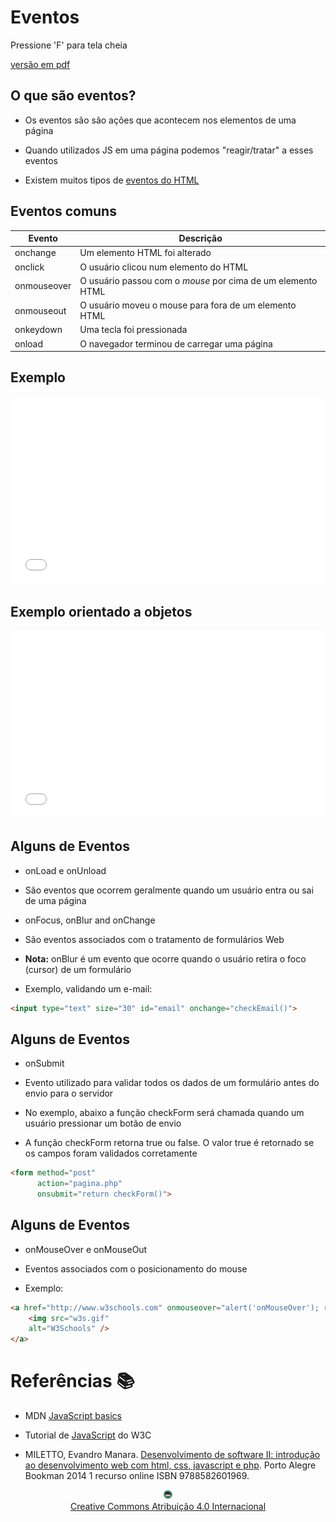 <!-- .slide:  data-background-opacity="0.1" data-background-image="https://miro.medium.com/max/1800/1*6ahbWjp_g9hqhaTDSJOL1Q.png" 
data-transition="convex"  -->
# Eventos
<!-- .element: style="margin-bottom:100px; font-size: 60px; color:F5F5F5; font-family: Marker Felt;" -->

Pressione 'F' para tela cheia
<!-- .element: style="font-size: small; color:white" -->

[versão em pdf](?print-pdf)
<!-- .element: style="font-size: small;" -->


<!-- .slide: data-background="#4AA791" data-transition="convex"  -->
## O que são eventos?
<!-- .element: style="margin-bottom:50px; font-size: 40px; font-family: Marker Felt;" -->

* Os eventos são são ações que acontecem nos elementos de uma página
<!-- .element: style="margin-bottom:55px; font-size: 25px; font-family: arial; color:#EDEEEC" -->

* Quando utilizados JS em uma página podemos "reagir/tratar" a esses eventos
<!-- .element: style="margin-bottom:55px; font-size: 25px; font-family: arial; color:#EDEEEC" -->

* Existem muitos tipos de [eventos do HTML](https://www.w3schools.com/tags/ref_eventattributes.asp)
<!-- .element: style="margin-bottom:55px; font-size: 25px; font-family: arial; color:#EDEEEC" -->


<!-- .slide: data-background="#F5F5F5" data-transition="zoom" -->
## Eventos comuns
<!-- .element: style="margin-bottom:50px; font-size: 40px; font-family: Marker Felt;" -->

| Evento      | Descrição                                                   |
| ----------- | ----------------------------------------------------------- |
| onchange    | Um elemento HTML foi alterado                               |
| onclick     | O usuário clicou num elemento do HTML                       |
| onmouseover | O usuário passou com o _mouse_ por cima de um elemento HTML |
| onmouseout  | O usuário moveu o mouse para fora de um elemento HTML       |
| onkeydown   | Uma tecla foi pressionada                                   |
| onload      | O navegador terminou de carregar uma página                 |


<!-- .slide: data-background="#4AA791" data-transition="zoom" -->
## Exemplo
<!-- .element: style="margin-bottom:50px; font-size: 40px; font-family: Marker Felt;" -->

<iframe width="100%" height="300" src="//jsfiddle.net/prestesmachado/wzL73kjc/19/embedded/js,html,result/" allowfullscreen="allowfullscreen" allowpaymentrequest frameborder="0"></iframe>


<!-- .slide: data-background="#4AA791" data-transition="zoom" -->
## Exemplo orientado a objetos
<!-- .element: style="margin-bottom:50px; font-size: 40px; font-family: Marker Felt;" -->

<iframe width="100%" height="300" src="//jsfiddle.net/prestesmachado/ofqye9an/13/embedded/js,html,result/" allowfullscreen="allowfullscreen" allowpaymentrequest frameborder="0"></iframe>


<!-- .slide: data-background="#4AA791" data-transition="zoom" -->
## Alguns de Eventos
<!-- .element: style="margin-bottom:50px; font-size: 40px; font-family: Marker Felt;" -->

* onLoad e onUnload
<!-- .element: style="margin-bottom:30px; font-size: 25px; font-family: arial; color:#EDEEEC" -->
  * São eventos que ocorrem geralmente quando um usuário entra ou sai de uma página
  <!-- .element: style="margin-bottom:30px; font-size: 25px; font-family: arial; color:#EDEEEC" -->

* onFocus, onBlur and onChange
<!-- .element: style="margin-bottom:30px; font-size: 25px; font-family: arial; color:#EDEEEC" -->
  * São eventos associados com o tratamento de formulários Web
  <!-- .element: style="margin-bottom:30px; font-size: 25px; font-family: arial; color:#EDEEEC" -->

  * **Nota:** onBlur é um evento que ocorre quando o usuário retira o foco (cursor) de um formulário
  <!-- .element: style="margin-bottom:30px; font-size: 25px; font-family: arial; color:#EDEEEC" --> 

* Exemplo, validando um e-mail:
<!-- .element: style="margin-bottom:30px; font-size: 25px; font-family: arial; color:#EDEEEC" -->

```html
<input type="text" size="30" id="email" onchange="checkEmail()">
```
<!-- .element: style="margin-bottom:50px; font-size: 16px; font-family: arial; color:black; background-color: #F2FAF3;" -->


<!-- .slide: data-background="#4AA791" data-transition="zoom" -->
## Alguns de Eventos
<!-- .element: style="margin-bottom:50px; font-size: 40px; font-family: Marker Felt;" -->

* onSubmit
<!-- .element: style="margin-bottom:30px; font-size: 25px; font-family: arial; color:#EDEEEC" -->
  * Evento utilizado para validar todos os dados de um formulário antes do envio para o servidor
  <!-- .element: style="margin-bottom:30px; font-size: 25px; font-family: arial; color:#EDEEEC" -->

  * No exemplo, abaixo a função checkForm será chamada quando um usuário pressionar um botão de envio
  <!-- .element: style="margin-bottom:30px; font-size: 25px; font-family: arial; color:#EDEEEC" -->

  * A função checkForm retorna true ou false. O valor true é retornado se os campos foram validados corretamente
  <!-- .element: style="margin-bottom:30px; font-size: 25px; font-family: arial; color:#EDEEEC" -->

```html
<form method="post"
      action="pagina.php"
      onsubmit="return checkForm()">

```
<!-- .element: style="margin-bottom:50px; font-size: 16px; font-family: arial; color:black; background-color: #F2FAF3;" -->


<!-- .slide: data-background="#4AA791" data-transition="zoom" -->
## Alguns de Eventos
<!-- .element: style="margin-bottom:50px; font-size: 40px; font-family: Marker Felt;" -->

* onMouseOver e onMouseOut
<!-- .element: style="margin-bottom:30px; font-size: 25px; font-family: arial; color:#EDEEEC" -->
  * Eventos associados com o posicionamento do mouse
  <!-- .element: style="margin-bottom:30px; font-size: 25px; font-family: arial; color:#EDEEEC" -->

* Exemplo:
<!-- .element: style="margin-bottom:30px; font-size: 25px; font-family: arial; color:#EDEEEC" -->

```html
<a href="http://www.w3schools.com" onmouseover="alert('onMouseOver'); return false">
    <img src="w3s.gif" 
    alt="W3Schools" />
</a>
```
<!-- .element: style="margin-bottom:50px; font-size: 16px; font-family: arial; color:black; background-color: #F2FAF3;" -->


<!-- .slide: data-background="#4AA791" data-transition="zoom" -->
# Referências 📚
<!-- .element: style="margin-bottom:50px; font-size: 50px; color:2B2625; font-family: Marker Felt;" -->

* MDN [JavaScript basics](https://developer.mozilla.org/en-US/docs/Learn/Getting_started_with_the_web/JavaScript_basics)
<!-- .element: style="margin-bottom:40px; font-size: 20px; color:white; font-family: arial;" -->

* Tutorial de [JavaScript](http://www.w3schools.com/js) do W3C
<!-- .element: style="margin-bottom:40px; font-size: 20px; color:white; font-family: arial;" -->

* MILETTO, Evandro Manara. [Desenvolvimento de software II: introdução ao desenvolvimento web com html, css, javascript e php](https://biblioteca.ifrs.edu.br/pergamum_ifrs/biblioteca_s/acesso_login.php?cod_acervo_acessibilidade=5020682&acesso=aHR0cHM6Ly9pbnRlZ3JhZGEubWluaGFiaWJsaW90ZWNhLmNvbS5ici9ib29rcy85Nzg4NTgyNjAxOTY5&label=acesso%20restrito). Porto Alegre Bookman 2014 1 recurso online ISBN 9788582601969.
<!-- .element: style="margin-bottom:40px; font-size: 20px; color:white; font-family: arial;" -->

<center>
<a href="https://github.com/rodrigoprestesmachado" target="blanck"><img src="../../imgs/logo.png" alt="Rodrigo Prestes Machado" width="3%" height="3%" border=0 style="border:0; text-decoration:none; outline:none"></a><br/>
<a rel="license" href="http://creativecommons.org/licenses/by/4.0/">Creative Commons Atribuição 4.0 Internacional</a>